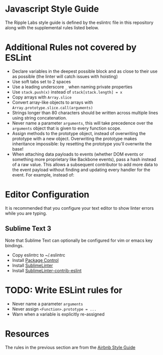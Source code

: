 # Javascript Style Guide

The Ripple Labs style guide is defined by the eslintrc file in this repository along with the supplemental rules listed below.

# Additional Rules not covered by ESLint
  - Declare variables in the deepest possible block and as close to their use as possible (the linter will catch issues with hoisting)
  - Use soft tabs set to 2 spaces
  - Use a leading underscore `_` when naming private properties
  - Use `stack.push(x)` instead of `stack[stack.length] = x`
  - Copy arrays with `Array.slice`
  - Convert array-like objects to arrays with `Array.prototype.slice.call(arguments)`
  - Strings longer than 80 characters should be written across multiple lines using string concatenation.
  - Never name a parameter `arguments`, this will take precedence over the `arguments` object that is given to every function scope.
  - Assign methods to the prototype object, instead of overwriting the prototype with a new object. Overwriting the prototype makes inheritance impossible: by resetting the prototype you'll overwrite the base!
  - When attaching data payloads to events (whether DOM events or something more proprietary like Backbone events), pass a hash instead of a raw value. This allows a subsequent contributor to add more data to the event payload without finding and updating every handler for the event. For example, instead of:

# Editor Configuration

It is recommended that you configure your text editor to show linter errors while you are typing.

## Sublime Text 3

Note that Sublime Text can optionally be configured for vim or emacs key bindings.

  - Copy eslintrc to ~/.eslintrc
  - Install [Package Control](https://packagecontrol.io/installation)
  - Install [SublimeLinter](http://www.sublimelinter.com/en/latest/installation.html#installing-via-pc)
  - Install [SublimeLinter-contrib-eslint](https://packagecontrol.io/packages/SublimeLinter-contrib-eslint)

# TODO: Write ESLint rules for
  - Never name a parameter `arguments`
  - Never assign `<Function>.prototype = ...`
  - Warn when a variable is explicitly re-assigned

# Resources
The rules in the previous section are from the [Airbnb Style Guide](https://github.com/airbnb/javascript)
